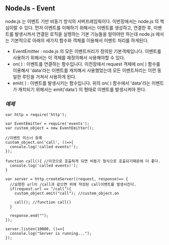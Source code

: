 ## NodeJs - Event
 node.js 는 이벤트 기반 비동기 방식의 서버프레임웍이다. 이번장에서는 node.js 의 핵심이랄 수 있다.
먼저 이벤트를 이해하기 위해서는 이벤트를 생성하고, 연결한 후, 이벤트를 발생시켜서 연결된 로직을 실행하는 기본 기능들을 알아야만 하는데 node.js 에서는 기본적으로 아래의 세가지 함수와 객체를 이용해서 이벤트 처리를 하게된다.

* EventEmitter : node.js 의 모든 이벤트처리가 정의된 기본객체입니다. 이벤트를 사용하기 위해서는 이 객체를 재정의해서 사용해야할 수 있다.
* on( ) : 이벤트를 연결하는 함수입니다. 이전장에서 request 객체에 on( ) 함수를 이용해서 'data'라는 이벤트를 캐치해서 사용했었는데 모든 이벤트처리는 이런 동일한 루틴을 거쳐서 사용하게 된다.
* emit( ) : 이벤트를 발생시키는 함수입니다. 위의 on( ) 함수에서 'data'라는 이벤트가 캐치되기 위해서는 emit('data') 의 형태로 이벤트를 발생시켜야 한다.

### *예제*
```
var http = require('http');

var EventEmitter = require('events');
var custom_object = new EventEmitter();

//이벤트 리스너 등록
custom_object.on('call', ()=>{
  console.log('called events!');
});

function call(){ //이것으로 호출하게 되면 비동기 형식으로 호출되기때문에 더 좋다.
  console.log('called events!');
}

var server = http.createServer((request, response)=> {
  //요청한 url이 /call과 같으면 위에 작성된 call이벤트를 발생시킨다.
  if(request.url == "/call"){
    custom_object.emit("call"); //custom_object.on

    call(); //function call()
  }

  response.end("");
});

server.listen(10000, ()=>{
  console.log("Server is running...");
});

```
